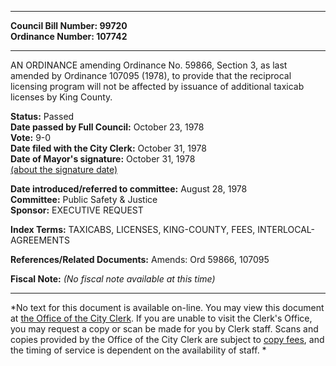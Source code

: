 * * * * *  
  
**Council Bill Number: [](#h0)[](#h2)99720**   
**Ordinance Number: 107742**  
  
* * * * *  
  
AN ORDINANCE amending Ordinance No. 59866, Section 3, as last amended by Ordinance 107095 (1978), to provide that the reciprocal licensing program will not be affected by issuance of additional taxicab licenses by King County.  
  
**Status:** Passed   
**Date passed by Full Council:** October 23, 1978   
**Vote:** 9-0   
**Date filed with the City Clerk:** October 31, 1978   
**Date of Mayor's signature:** October 31, 1978   
[(about the signature date)](/~public/approvaldate.htm)   
  
  
**Date introduced/referred to committee:** August 28, 1978   
**Committee:** Public Safety & Justice   
**Sponsor:** EXECUTIVE REQUEST   
  
**Index Terms:** TAXICABS, LICENSES, KING-COUNTY, FEES, INTERLOCAL-AGREEMENTS  
  
**References/Related Documents:** Amends: Ord 59866, 107095  
  
**Fiscal Note:** *(No fiscal note available at this time)*  
  
* * * * *  
  
*No text for this document is available on-line. You may view this document at [the Office of the City Clerk](http://www.seattle.gov/leg/clerk/contactUs.htm). If you are unable to visit the Clerk's Office, you may request a copy or scan be made for you by Clerk staff. Scans and copies provided by the Office of the City Clerk are subject to [copy fees](http://clerk.seattle.gov/~public/clerkfees.htm), and the timing of service is dependent on the availability of staff. *  
  
  
